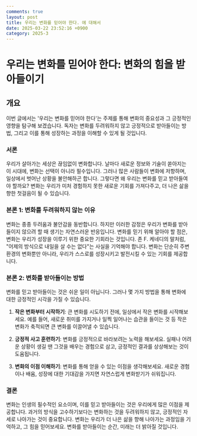 ```yaml
---
comments: true
layout: post
title: 우리는 변화를 믿어야 한다. 에 대해서
date: 2025-03-22 23:52:16 +0900
category: 2025-3
---
```


# 우리는 변화를 믿어야 한다: 변화의 힘을 받아들이기

## 개요
이번 글에서는 '우리는 변화를 믿어야 한다'는 주제를 통해 변화의 중요성과 그 긍정적인 영향을 탐구해 보겠습니다. 독자는 변화를 두려워하지 않고 긍정적으로 받아들이는 방법, 그리고 이를 통해 성장하는 과정을 이해할 수 있게 될 것입니다.

### 서론
우리가 살아가는 세상은 끊임없이 변화합니다. 날마다 새로운 정보와 기술이 쏟아지는 이 시대에, 변화는 선택이 아니라 필수입니다. 그러나 많은 사람들이 변화에 저항하며, 일상에서 벗어난 상황을 불안해하곤 합니다. 그렇다면 왜 우리는 변화를 믿고 받아들여야 할까요? 변화는 우리가 미처 경험하지 못한 새로운 기회를 가져다주고, 더 나은 삶을 향한 첫걸음이 될 수 있습니다.

### 본론 1: 변화를 두려워하지 않는 이유
변화는 종종 두려움과 불안감을 동반합니다. 하지만 이러한 감정은 우리가 변화를 받아들이지 않으려 할 때 생기는 자연스러운 반응입니다. 변화를 믿기 위해 알아야 할 점은, 변화는 우리가 성장을 이루기 위한 중요한 기회라는 것입니다. 존 F. 케네디의 말처럼, "어제의 방식으로 내일을 살 수는 없다"는 사실을 기억해야 합니다. 변화는 단순히 주변 환경의 변화뿐만 아니라, 우리가 스스로를 성장시키고 발전시킬 수 있는 기회를 제공합니다.

### 본론 2: 변화를 받아들이는 방법
변화를 믿고 받아들이는 것은 쉬운 일이 아닙니다. 그러나 몇 가지 방법을 통해 변화에 대한 긍정적인 시각을 가질 수 있습니다.

1. **작은 변화부터 시작하기**: 큰 변화를 시도하기 전에, 일상에서 작은 변화를 시작해보세요. 예를 들어, 새로운 취미를 가지거나 일찍 일어나는 습관을 들이는 것 등 작은 변화가 축적되면 큰 변화를 이끌어낼 수 있습니다.

2. **긍정적 사고 훈련하기**: 변화를 긍정적으로 바라보려는 노력을 해보세요. 실패나 어려운 상황이 생길 땐 그것을 배우는 경험으로 삼고, 긍정적인 결과를 상상해보는 것이 도움됩니다.

3. **변화의 이점 이해하기**: 변화를 통해 얻을 수 있는 이점을 생각해보세요. 새로운 경험이나 배움, 성장에 대한 기대감을 가지면 자연스럽게 변화받기가 쉬워집니다.

### 결론
변화는 인생의 필수적인 요소이며, 이를 믿고 받아들이는 것은 우리에게 많은 이점을 제공합니다. 과거의 방식을 고수하기보다는 변화하는 것을 두려워하지 않고, 긍정적인 자세로 나아가는 것이 중요합니다. 변화는 우리가 더 나은 삶을 향해 나아가는 과정임을 기억하고, 그 힘을 믿어보세요. 변화를 받아들이는 순간, 미래는 더 밝아질 것입니다.